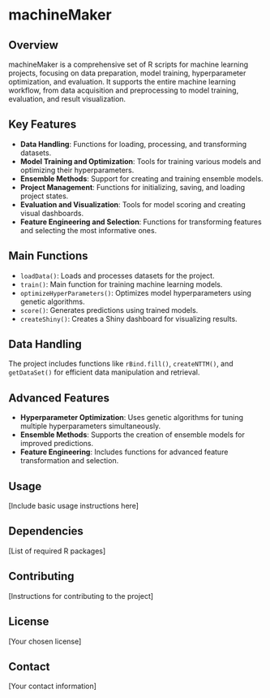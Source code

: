 # machineMaker

## Overview

machineMaker is a comprehensive set of R scripts for machine learning projects, focusing on data preparation, model training, hyperparameter optimization, and evaluation. It supports the entire machine learning workflow, from data acquisition and preprocessing to model training, evaluation, and result visualization.

## Key Features

- **Data Handling**: Functions for loading, processing, and transforming datasets.
- **Model Training and Optimization**: Tools for training various models and optimizing their hyperparameters.
- **Ensemble Methods**: Support for creating and training ensemble models.
- **Project Management**: Functions for initializing, saving, and loading project states.
- **Evaluation and Visualization**: Tools for model scoring and creating visual dashboards.
- **Feature Engineering and Selection**: Functions for transforming features and selecting the most informative ones.

## Main Functions

- `loadData()`: Loads and processes datasets for the project.
- `train()`: Main function for training machine learning models.
- `optimizeHyperParameters()`: Optimizes model hyperparameters using genetic algorithms.
- `score()`: Generates predictions using trained models.
- `createShiny()`: Creates a Shiny dashboard for visualizing results.

## Data Handling

The project includes functions like `rBind.fill()`, `createNTTM()`, and `getDataSet()` for efficient data manipulation and retrieval.

## Advanced Features

- **Hyperparameter Optimization**: Uses genetic algorithms for tuning multiple hyperparameters simultaneously.
- **Ensemble Methods**: Supports the creation of ensemble models for improved predictions.
- **Feature Engineering**: Includes functions for advanced feature transformation and selection.

## Usage

[Include basic usage instructions here]

## Dependencies

[List of required R packages]

## Contributing

[Instructions for contributing to the project]

## License

[Your chosen license]

## Contact

[Your contact information]
